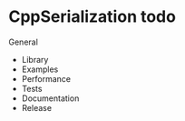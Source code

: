 # CppSerialization todo

General
  * Library
  * Examples
  * Performance
  * Tests
  * Documentation
  * Release
